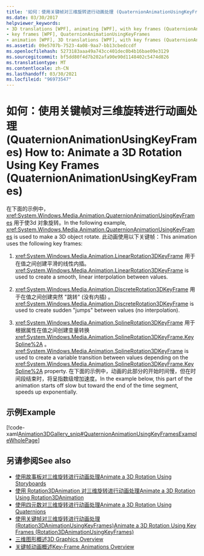 ```yaml
---
title: '如何：使用关键帧对三维旋转进行动画处理 (QuaternionAnimationUsingKeyFrames) '
ms.date: 03/30/2017
helpviewer_keywords:
- 3D translations [WPF], animating [WPF], with key frames (QuaternionAnimationUsingKeyFrames)
- key frames [WPF], QuaternionAnimationUsingKeyFrames
- animation [WPF], 3D translations [WPF], with key frames (QuaternionAnimationUsingKeyFrames)
ms.assetid: 09e5707b-7523-4a08-9aa7-bb13cbedccdf
ms.openlocfilehash: 5273183aaa49a743cc401dec0b4b16bae09e3129
ms.sourcegitcommit: bf5dd80f4d7b202afa90e90d1148402c5474d826
ms.translationtype: MT
ms.contentlocale: zh-CN
ms.lasthandoff: 03/30/2021
ms.locfileid: "96973547"
---
```

# <a name="how-to-animate-a-3d-rotation-using-key-frames-quaternionanimationusingkeyframes"></a><span data-ttu-id="5f332-102">如何：使用关键帧对三维旋转进行动画处理 (QuaternionAnimationUsingKeyFrames) </span><span class="sxs-lookup"><span data-stu-id="5f332-102">How to: Animate a 3D Rotation Using Key Frames (QuaternionAnimationUsingKeyFrames)</span></span>
<span data-ttu-id="5f332-103">在下面的示例中， <xref:System.Windows.Media.Animation.QuaternionAnimationUsingKeyFrames> 用于使3d 对象旋转。</span><span class="sxs-lookup"><span data-stu-id="5f332-103">In the following example, <xref:System.Windows.Media.Animation.QuaternionAnimationUsingKeyFrames> is used to make a 3D object rotate.</span></span> <span data-ttu-id="5f332-104">此动画使用以下关键帧：</span><span class="sxs-lookup"><span data-stu-id="5f332-104">This animation uses the following key frames:</span></span>  
  
1. <span data-ttu-id="5f332-105"><xref:System.Windows.Media.Animation.LinearRotation3DKeyFrame> 用于在值之间创建平滑的线性内插。</span><span class="sxs-lookup"><span data-stu-id="5f332-105"><xref:System.Windows.Media.Animation.LinearRotation3DKeyFrame> is used to create a smooth, linear interpolation between values.</span></span>  
  
2. <span data-ttu-id="5f332-106"><xref:System.Windows.Media.Animation.DiscreteRotation3DKeyFrame> 用于在值之间创建突然 "跳转" (没有内插) 。</span><span class="sxs-lookup"><span data-stu-id="5f332-106"><xref:System.Windows.Media.Animation.DiscreteRotation3DKeyFrame> is used to create sudden "jumps" between values (no interpolation).</span></span>  
  
3. <span data-ttu-id="5f332-107"><xref:System.Windows.Media.Animation.SplineRotation3DKeyFrame> 用于根据属性在值之间创建变量转换 <xref:System.Windows.Media.Animation.SplineRotation3DKeyFrame.KeySpline%2A> 。</span><span class="sxs-lookup"><span data-stu-id="5f332-107"><xref:System.Windows.Media.Animation.SplineRotation3DKeyFrame> is used to create a variable transition between values depending on the <xref:System.Windows.Media.Animation.SplineRotation3DKeyFrame.KeySpline%2A> property.</span></span> <span data-ttu-id="5f332-108">在下面的示例中，动画的此部分的开始时间慢，但在时间段结束时，将呈指数级增加速度。</span><span class="sxs-lookup"><span data-stu-id="5f332-108">In the example below, this part of the animation starts off slow but toward the end of the time segment, speeds up exponentially.</span></span>  
  
## <a name="example"></a><span data-ttu-id="5f332-109">示例</span><span class="sxs-lookup"><span data-stu-id="5f332-109">Example</span></span>  
 [!code-xaml[Animation3DGallery_snip#QuaternionAnimationUsingKeyFramesExampleWholePage](~/samples/snippets/csharp/VS_Snippets_Wpf/Animation3DGallery_snip/CS/QuaternionAnimationUsingKeyFramesExample.xaml#quaternionanimationusingkeyframesexamplewholepage)]  
  
## <a name="see-also"></a><span data-ttu-id="5f332-110">另请参阅</span><span class="sxs-lookup"><span data-stu-id="5f332-110">See also</span></span>

- [<span data-ttu-id="5f332-111">使用故事板对三维旋转进行动画处理</span><span class="sxs-lookup"><span data-stu-id="5f332-111">Animate a 3D Rotation Using Storyboards</span></span>](how-to-animate-a-3-d-rotation-using-storyboards.md)
- [<span data-ttu-id="5f332-112">使用 Rotation3DAnimation 对三维旋转进行动画处理</span><span class="sxs-lookup"><span data-stu-id="5f332-112">Animate a 3D Rotation Using Rotation3DAnimation</span></span>](how-to-animate-a-3-d-rotation-using-rotation3danimation.md)
- [<span data-ttu-id="5f332-113">使用四元数对三维旋转进行动画处理</span><span class="sxs-lookup"><span data-stu-id="5f332-113">Animate a 3D Rotation Using Quaternions</span></span>](how-to-animate-a-3-d-rotation-using-quaternions.md)
- [<span data-ttu-id="5f332-114">使用关键帧对三维旋转进行动画处理 (Rotation3DAnimationUsingKeyFrames)</span><span class="sxs-lookup"><span data-stu-id="5f332-114">Animate a 3D Rotation Using Key Frames (Rotation3DAnimationUsingKeyFrames)</span></span>](how-to-animate-a-3-d-rotation-using-key-frames.md)
- [<span data-ttu-id="5f332-115">三维图形概述</span><span class="sxs-lookup"><span data-stu-id="5f332-115">3D Graphics Overview</span></span>](3-d-graphics-overview.md)
- [<span data-ttu-id="5f332-116">关键帧动画概述</span><span class="sxs-lookup"><span data-stu-id="5f332-116">Key-Frame Animations Overview</span></span>](key-frame-animations-overview.md)
